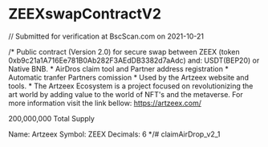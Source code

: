 # ZEEXswapContractV2

// Submitted for verification at BscScan.com on 2021-10-21

/*
Public contract (Version 2.0) for secure swap between ZEEX (token 0xb9c21a1A716Ee781B0Ab282F3AEdDB3382d7aAdc) and:
USDT(BEP20) or Native BNB.
*
AirDros claim tool and Partner address registration
*
Automatic tranfer Partners comission
*
Used by the Artzeex website and tools. 
*
The Artzeex Ecosystem is a project focused on revolutionizing the art world by adding value to the world of NFT's 
and the metaverse. For more information visit the link bellow:
https://artzeex.com/

200,000,000 Total Supply

Name: Artzeex
Symbol: ZEEX
Decimals: 6
*/# claimAirDrop_v2_1
